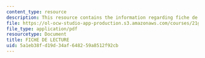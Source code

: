 ```yaml
---
content_type: resource
description: This resource contains the information regarding fiche de lecture.
file: https://ol-ocw-studio-app-production.s3.amazonaws.com/courses/21g-302-french-ii-fall-2004/5a1eb38fd19d34af648259a8512f92cb_MIT21G_302_F04_lecture_H.pdf
file_type: application/pdf
resourcetype: Document
title: FICHE DE LECTURE
uid: 5a1eb38f-d19d-34af-6482-59a8512f92cb
---
```

